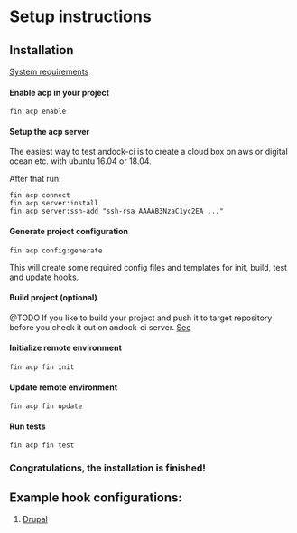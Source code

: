 # Setup instructions

## Installation

[System requirements](/system-requirements.md)
#### Enable acp in your project
```
fin acp enable
```
#### Setup the acp server
The easiest way to test andock-ci is to create a cloud box on aws or digital ocean etc. with ubuntu 16.04 or 18.04.

After that run:

```
fin acp connect
fin acp server:install
fin acp server:ssh-add "ssh-rsa AAAAB3NzaC1yc2EA ..."
```

#### Generate project configuration
```
fin acp config:generate
```
This will create some required config files and templates for init, build, test and update hooks. 
#### Build project (optional)
@TODO If you like to build your project and push it to target repository before you check it out on andock-ci server.
[See](./build.md)
#### Initialize remote environment
```
fin acp fin init
```

#### Update remote environment  
```
fin acp fin update
```

#### Run tests
```
fin acp fin test
```

### Congratulations, the installation is finished!


## Example hook configurations:
1. [Drupal](example-drupal-hooks.md)